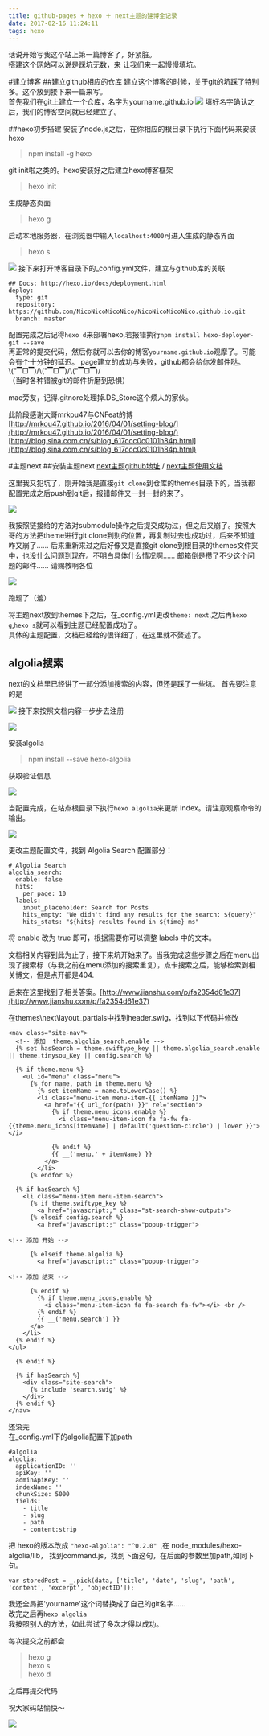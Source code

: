 ```yaml
---
title: github-pages + hexo ＋ next主题的建博全记录
date: 2017-02-16 11:24:11
tags: hexo
---
```


话说开始写我这个站上第一篇博客了，好紧脏。  
搭建这个网站可以说是踩坑无数，来 让我们来一起慢慢填坑。

#建立博客
##建立github相应的仓库
建立这个博客的时候，关于git的坑踩了特别多。这个放到接下来一篇来写。  
首先我们在git上建立一个仓库，名字为yourname.github.io
![](http://i1.piimg.com/567571/081bbc5e8c3b39a4.png)
填好名字确认之后，我们的博客空间就已经建立了。
<!-- more -->
##hexo初步搭建
安装了node.js之后，在你相应的根目录下执行下面代码来安装hexo
> npm install -g hexo

git init啦之类的。hexo安装好之后建立hexo博客框架
> hexo init  

生成静态页面
> hexo g

启动本地服务器，在浏览器中输入`localhost:4000`可进入生成的静态界面
>hexo s

![](http://7xr185.com1.z0.glb.clouddn.com/hexo.png)
接下来打开博客目录下的_config.yml文件，建立与github库的关联

```
## Docs: http://hexo.io/docs/deployment.html
deploy:
  type: git
  repository: https://github.com/NicoNicoNicoNico/NicoNicoNicoNico.github.io.git
  branch: master
```

配置完成之后记得`hexo d`来部署hexo,若报错执行`npm install hexo-deployer-git --save`  
再正常的提交代码，然后你就可以去你的博客`yourname.github.io`观摩了。可能会有个十分钟的延迟。
page建立的成功与失败，github都会给你发邮件哒。  
 \\("▔□▔)/\\("▔□▔)/\\("▔□▔)/  
（当时各种错被git的邮件折磨到恐惧）

mac旁友，记得.gitnore处理掉.DS_Store这个烦人的家伙。

此阶段感谢大哥mrkou47与CNFeat的博  
[http://mrkou47.github.io/2016/04/01/setting-blog/](http://mrkou47.github.io/2016/04/01/setting-blog/)   
[http://blog.sina.com.cn/s/blog_617ccc0c0101h84p.html](http://blog.sina.com.cn/s/blog_617ccc0c0101h84p.html)

#主题next
##安装主题next
[next主题github地址](https://github.com/iissnan/hexo-theme-next) / 
[next主题使用文档](http://theme-next.iissnan.com/)  

这里我又犯坑了，刚开始我是直接`git clone`到仓库的themes目录下的，当我都配置完成之后push到git后，报错邮件又一封一封的来了。  

![](http://i1.piimg.com/567571/5856af9259038ba9.png)

我按照链接给的方法对submodule操作之后提交成功过，但之后又崩了。按照大哥的方法把theme进行git clone到别的位置，再复制过去也成功过，后来不知道咋又崩了…… 后来重新来过之后好像又是直接git clone到根目录的themes文件夹中，也没什么问题到现在。不明白具体什么情况啊…… 邮箱倒是攒了不少这个问题的邮件…… 请赐教啊各位

![](http://p1.bqimg.com/567571/d55860514e5f8fb9.png)

跑题了（羞）

将主题next放到themes下之后，在_config.yml更改`theme: next`,之后再`hexo g`,`hexo s`就可以看到主题已经配置成功了。  
具体的主题配置，文档已经给的很详细了，在这里就不赘述了。

## algolia搜索
next的文档里已经讲了一部分添加搜索的内容，但还是踩了一些坑。
首先要注意的是  

![](http://p1.bpimg.com/567571/3e5a5545c85ce02c.png)
接下来按照文档内容一步步去注册  

![](http://p1.bpimg.com/567571/42c22ab987404f91.png)

安装algolia
> npm install --save hexo-algolia

获取验证信息

![](http://i1.piimg.com/567571/1866348b65bb8351.png)

当配置完成，在站点根目录下执行`hexo algolia`来更新 Index。请注意观察命令的输出。

![](http://p1.bpimg.com/567571/991ebc28ed4c5af4.png)

更改主题配置文件，找到 Algolia Search 配置部分：

```
# Algolia Search
algolia_search:
  enable: false
  hits:
    per_page: 10
  labels:
    input_placeholder: Search for Posts
    hits_empty: "We didn't find any results for the search: ${query}"
    hits_stats: "${hits} results found in ${time} ms"
```

将 enable 改为 true 即可，根据需要你可以调整 labels 中的文本。

文档相关内容到此为止了，接下来坑开始来了。当我完成这些步骤之后在menu出现了搜索标（与我之前在menu添加的搜索重复），点卡搜索之后，能够检索到相关博文，但是点开都是404.

后来在这里找到了相关答案。[http://www.jianshu.com/p/fa2354d61e37](http://www.jianshu.com/p/fa2354d61e37)  

在themes\next\layout_partials中找到header.swig，找到以下代码并修改

```
<nav class="site-nav">
  <!-- 添加  theme.algolia_search.enable -->
  {% set hasSearch = theme.swiftype_key || theme.algolia_search.enable || theme.tinysou_Key || config.search %}
    
  {% if theme.menu %}
    <ul id="menu" class="menu">
      {% for name, path in theme.menu %}
        {% set itemName = name.toLowerCase() %}
        <li class="menu-item menu-item-{{ itemName }}">
          <a href="{{ url_for(path) }}" rel="section">
            {% if theme.menu_icons.enable %}
              <i class="menu-item-icon fa fa-fw fa-{{theme.menu_icons[itemName] | default('question-circle') | lower }}"></i> 

            {% endif %}
            {{ __('menu.' + itemName) }}
          </a>
        </li>
      {% endfor %}

  {% if hasSearch %}
    <li class="menu-item menu-item-search">
      {% if theme.swiftype_key %}
        <a href="javascript:;" class="st-search-show-outputs">
      {% elseif config.search %}
        <a href="javascript:;" class="popup-trigger">

<!-- 添加 开始 -->

      {% elseif theme.algolia %}
        <a href="javascript:;" class="popup-trigger">

<!-- 添加 结束 -->

      {% endif %}
        {% if theme.menu_icons.enable %}
          <i class="menu-item-icon fa fa-search fa-fw"></i> <br />
        {% endif %}
        {{ __('menu.search') }}
      </a>
    </li>
  {% endif %}
</ul>

  {% endif %}

  {% if hasSearch %}
    <div class="site-search">
      {% include 'search.swig' %}
    </div>
  {% endif %}
</nav>
```

还没完  
在_config.yml下的algolia配置下加path

```
#algolia
algolia:
  applicationID: ''
  apiKey: ''
  adminApiKey: ''
  indexName: ''
  chunkSize: 5000
  fields:
    - title
    - slug
    - path
    - content:strip
```

把 hexo的版本改成 `"hexo-algolia": "^0.2.0" `,在 node_modules/hexo-algolia/lib， 找到command.js，找到下面这句，在后面的参数里加path,如同下句。

```var storedPost = _.pick(data, ['title', 'date', 'slug', 'path', 'content', 'excerpt', 'objectID']);```

我还全局把'yourname'这个词替换成了自己的git名字……  
改完之后再`hexo algolia`  
我按照别人的方法，如此尝试了多次才得以成功。


每次提交之前都会  

> hexo g  
> hexo s  
> hexo d  

之后再提交代码

祝大家码站愉快～ 

![](http://p1.bpimg.com/567571/e397862b710fccd1.png)


